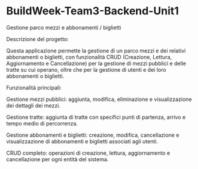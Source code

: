# BuildWeek-Team3-Backend-Unit1
Gestione parco mezzi e abbonamenti / biglietti

Descrizione del progetto:

Questa applicazione permette la gestione di un parco mezzi e dei relativi abbonamenti o biglietti, con funzionalità CRUD (Creazione, Lettura, Aggiornamento e Cancellazione) per la gestione di mezzi pubblici e delle tratte su cui operano, oltre che per la gestione di utenti e dei loro abbonamenti o biglietti.

Funzionalità principali:


 Gestione mezzi pubblici: aggiunta, modifica, eliminazione e visualizzazione dei dettagli dei mezzi.
 
 Gestione tratte: aggiunta di tratte con specifici punti di partenza, arrivo e tempo medio di percorrenza.
 
 Gestione abbonamenti e biglietti: creazione, modifica, cancellazione e visualizzazione di abbonamenti e biglietti associati agli utenti.
 
 CRUD completo: operazioni di creazione, lettura, aggiornamento e cancellazione per ogni entità del sistema.
